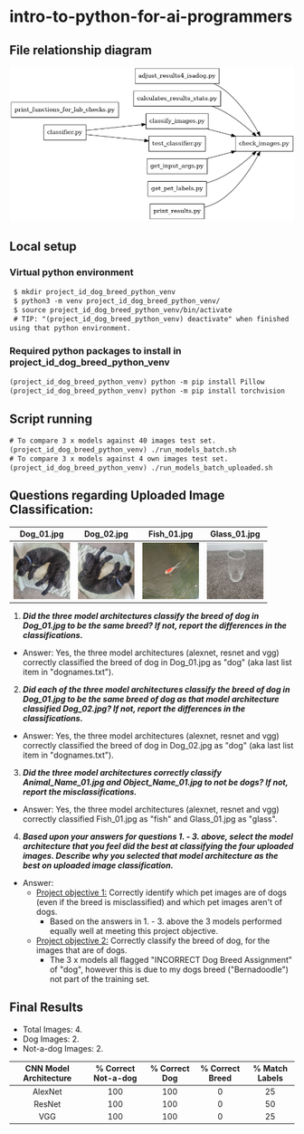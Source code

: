 # intro-to-python-for-ai-programmers
## File relationship diagram
<img src="python_files_uml_diagram.png">

## Local setup
### Virtual python environment
```shell
 $ mkdir project_id_dog_breed_python_venv
 $ python3 -m venv project_id_dog_breed_python_venv/
 $ source project_id_dog_breed_python_venv/bin/activate
 # TIP: "(project_id_dog_breed_python_venv) deactivate" when finished using that python environment.
```

### Required python packages to install in project_id_dog_breed_python_venv
```shell
(project_id_dog_breed_python_venv) python -m pip install Pillow
(project_id_dog_breed_python_venv) python -m pip install torchvision
```
## Script running
```shell
# To compare 3 x models against 40 images test set.
(project_id_dog_breed_python_venv) ./run_models_batch.sh
# To compare 3 x models against 4 own images test set.
(project_id_dog_breed_python_venv) ./run_models_batch_uploaded.sh
```

## Questions regarding Uploaded Image Classification:
| Dog_01.jpg | Dog_02.jpg | Fish_01.jpg | Glass_01.jpg |
| :-: | :-: | :-: | :-: |
|<img src="./uploaded_images/Dog_01.jpg" width="100" height="100">|<img src="./uploaded_images/Dog_02.jpg" width="100" height="100">|<img src="./uploaded_images/Fish_01.jpg" width="100" height="100">|<img src="./uploaded_images/Glass_01.jpg" width="100" height="100">|

1. **_Did the three model architectures classify the breed of dog in Dog_01.jpg to be the same breed? If not, report the differences in the classifications._**
- Answer: Yes, the three model architectures (alexnet, resnet and vgg) correctly classified the breed of dog in Dog_01.jpg as "dog" (aka last list item in "dognames.txt").

2. **_Did each of the three model architectures classify the breed of dog in Dog_01.jpg to be the same breed of dog as that model architecture classified Dog_02.jpg? If not, report the differences in the classifications._**
- Answer: Yes, the three model architectures (alexnet, resnet and vgg) correctly classified the breed of dog in Dog_02.jpg as "dog" (aka last list item in "dognames.txt").

3. **_Did the three model architectures correctly classify Animal_Name_01.jpg and Object_Name_01.jpg to not be dogs? If not, report the misclassifications._**
- Answer: Yes, the three model architectures (alexnet, resnet and vgg) correctly classified Fish_01.jpg as "fish" and Glass_01.jpg as "glass".

4. **_Based upon your answers for questions 1. - 3. above, select the model architecture that you feel did the best at classifying the four uploaded images.
Describe why you selected that model architecture as the best on uploaded image classification._**
- Answer:
  - <ins>Project objective 1:</ins> Correctly identify which pet images are of dogs (even if the breed is misclassified) and which pet images aren't of dogs.
    - Based on the answers in 1. - 3. above the 3 models performed equally well at meeting this project objective.
  - <ins>Project objective 2:</ins> Correctly classify the breed of dog, for the images that are of dogs. 
    - The 3 x models all flagged "INCORRECT Dog Breed Assignment" of "dog", however this is due to my dogs breed ("Bernadoodle") not part of the training set.

## Final Results
- Total Images: 4.
- Dog Images: 2.
- Not-a-dog Images: 2.

| CNN Model Architecture | % Correct Not-a-dog | % Correct Dog | % Correct Breed | % Match Labels |
|:----------------------:|:-------------------:|:-------------:|:---------------:|:--------------:|
|        AlexNet         |         100         |      100      |        0        |       25       |
|         ResNet         |         100         |      100      |        0        |       50       |
|          VGG           |         100         |      100      |        0        |       25       |
